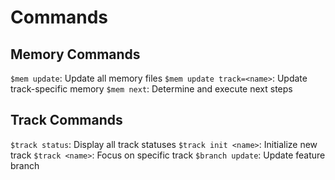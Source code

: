 # Commands

## Memory Commands
`$mem update`: Update all memory files
`$mem update track=<name>`: Update track-specific memory
`$mem next`: Determine and execute next steps

## Track Commands
`$track status`: Display all track statuses
`$track init <name>`: Initialize new track
`$track <name>`: Focus on specific track
`$branch update`: Update feature branch

